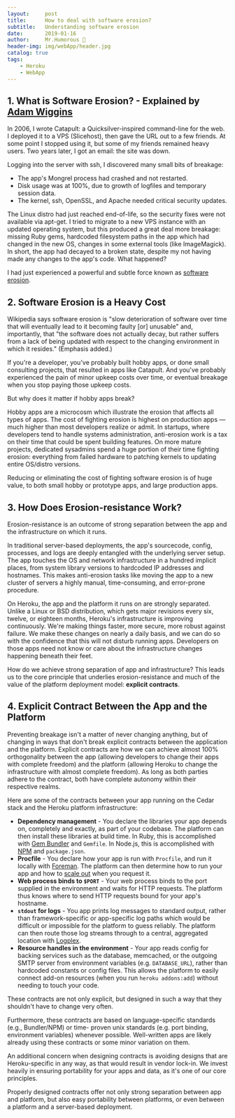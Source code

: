 ```yaml
---
layout:     post
title:      How to deal with software erosion?
subtitle:   Understanding software erosion
date:       2019-01-16
author:     Mr.Humorous 🥘
header-img: img/webApp/header.jpg
catalog: true
tags:
    - Heroku
    - WebApp
---
```


## 1. What is Software Erosion? - Explained by [Adam Wiggins](https://blog.heroku.com/authors/adam-wiggins)

In 2006, I wrote Catapult: a Quicksilver-inspired command-line for the web. I deployed it to a VPS (Slicehost), then gave the URL out to a few friends. At some point I stopped using it, but some of my friends remained heavy users. Two years later, I got an email: the site was down.

Logging into the server with ssh, I discovered many small bits of breakage:
- The app's Mongrel process had crashed and not restarted.
- Disk usage was at 100%, due to growth of logfiles and temporary session data.
- The kernel, ssh, OpenSSL, and Apache needed critical security updates.

The Linux distro had just reached end-of-life, so the security fixes were not available via apt-get. I tried to migrate to a new VPS instance with an updated operating system, but this produced a great deal more breakage: missing Ruby gems, hardcoded filesystem paths in the app which had changed in the new OS, changes in some external tools (like ImageMagick). In short, the app had decayed to a broken state, despite my not having made any changes to the app's code. What happened?

I had just experienced a powerful and subtle force known as [software erosion](https://en.wikipedia.org/wiki/Software_rot).

## 2. Software Erosion is a Heavy Cost
Wikipedia says software erosion is "slow deterioration of software over time that will eventually lead to it becoming faulty [or] unusable" and, importantly, that "the software does not actually decay, but rather suffers from a lack of being updated with respect to the changing environment in which it resides." (Emphasis added.)

If you're a developer, you've probably built hobby apps, or done small consulting projects, that resulted in apps like Catapult. And you've probably experienced the pain of minor upkeep costs over time, or eventual breakage when you stop paying those upkeep costs.

But why does it matter if hobby apps break?

Hobby apps are a microcosm which illustrate the erosion that affects all types of apps. The cost of fighting erosion is highest on production apps — much higher than most developers realize or admit. In startups, where developers tend to handle systems administration, anti-erosion work is a tax on their time that could be spent building features. On more mature projects, dedicated sysadmins spend a huge portion of their time fighting erosion: everything from failed hardware to patching kernels to updating entire OS/distro versions.

Reducing or eliminating the cost of fighting software erosion is of huge value, to both small hobby or prototype apps, and large production apps.

## 3. How Does Erosion-resistance Work?
Erosion-resistance is an outcome of strong separation between the app and the infrastructure on which it runs.

In traditional server-based deployments, the app's sourcecode, config, processes, and logs are deeply entangled with the underlying server setup. The app touches the OS and network infrastructure in a hundred implicit places, from system library versions to hardcoded IP addresses and hostnames. This makes anti-erosion tasks like moving the app to a new cluster of servers a highly manual, time-consuming, and error-prone procedure.

On Heroku, the app and the platform it runs on are strongly separated. Unlike a Linux or BSD distribution, which gets major revisions every six, twelve, or eighteen months, Heroku's infrastructure is improving continuously. We're making things faster, more secure, more robust against failure. We make these changes on nearly a daily basis, and we can do so with the confidence that this will not disturb running apps. Developers on those apps need not know or care about the infrastructure changes happening beneath their feet.

How do we achieve strong separation of app and infrastructure? This leads us to the core principle that underlies erosion-resistance and much of the value of the platform deployment model: __explicit contracts__.

## 4. Explicit Contract Between the App and the Platform
Preventing breakage isn't a matter of never changing anything, but of changing in ways that don't break explicit contracts between the application and the platform. Explicit contracts are how we can achieve almost 100% orthogonality between the app (allowing developers to change their apps with complete freedom) and the platform (allowing Heroku to change the infrastructure with almost complete freedom). As long as both parties adhere to the contract, both have complete autonomy within their respective realms.

Here are some of the contracts between your app running on the Cedar stack and the Heroku platform infrastructure:
- **Dependency management** - You declare the libraries your app depends on, completely and exactly, as part of your codebase. The platform can then install these libraries at build time. In Ruby, this is accomplished with <u>Gem Bundler</u> and `Gemfile`. In Node.js, this is accomplished with <u>NPM</u> and `package.json`.
- **Procfile** - You declare how your app is run with `Procfile`, and run it locally with <u>Foreman</u>. The platform can then determine how to run your app and how to <u>scale out</u> when you request it.
- **Web process binds to `$PORT`** - Your web process binds to the port supplied in the environment and waits for HTTP requests. The platform thus knows where to send HTTP requests bound for your app's hostname.
- **`stdout` for logs** - You app prints log messages to standard output, rather than framework-specific or app-specific log paths which would be difficult or impossible for the platform to guess reliably. The platform can then route those log streams through to a central, aggregated location with <u>Logplex</u>.
- **Resource handles in the environment** - Your app reads config for backing services such as the database, memcached, or the outgoing SMTP server from environment variables (e.g. `DATABASE_URL`), rather than hardcoded constants or config files. This allows the platform to easily connect add-on resources (when you run `heroku addons:add`) without needing to touch your code.

These contracts are not only explicit, but designed in such a way that they shouldn't have to change very often.

Furthermore, these contracts are based on language-specific standards (e.g., Bundler/NPM) or time- proven unix standards (e.g. port binding, environment variables) whenever possible. Well-written apps are likely already using these contracts or some minor variation on them.

An additional concern when designing contracts is avoiding designs that are Heroku-specific in any way, as that would result in vendor lock-in. We invest heavily in ensuring portability for your apps and data, as it's one of our core principles.

Properly designed contracts offer not only strong separation between app and platform, but also easy portability between platforms, or even between a platform and a server-based deployment.
